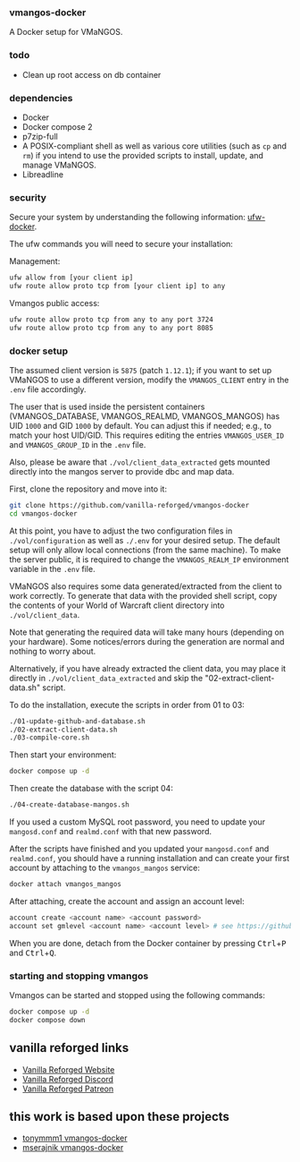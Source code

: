 ### vmangos-docker

A Docker setup for VMaNGOS.

### todo

- Clean up root access on db container

### dependencies

- Docker
- Docker compose 2
- p7zip-full
- A POSIX-compliant shell as well as various core utilities (such as `cp` and `rm`) if you intend to use the provided scripts to install, update, and manage VMaNGOS.
- Libreadline

### security

Secure your system by understanding the following information: [ufw-docker](https://github.com/chaifeng/ufw-docker).

The ufw commands you will need to secure your installation:

Management:

```sh
ufw allow from [your client ip]
ufw route allow proto tcp from [your client ip] to any
```

Vmangos public access:

```sh
ufw route allow proto tcp from any to any port 3724
ufw route allow proto tcp from any to any port 8085
```

### docker setup

The assumed client version is `5875` (patch `1.12.1`); if you want to set up VMaNGOS to use a different version, modify the `VMANGOS_CLIENT` entry in the `.env` file accordingly.

The user that is used inside the persistent containers (VMANGOS_DATABASE, VMANGOS_REALMD, VMANGOS_MANGOS) has UID `1000` and GID `1000` by default. You can adjust this if needed; e.g., to match your host UID/GID. This requires editing the entries `VMANGOS_USER_ID` and `VMANGOS_GROUP_ID` in the `.env` file.

Also, please be aware that `./vol/client_data_extracted` gets mounted directly into the mangos server to provide dbc and map data.

First, clone the repository and move into it:

```sh
git clone https://github.com/vanilla-reforged/vmangos-docker
cd vmangos-docker
```

At this point, you have to adjust the two configuration files in `./vol/configuration` as well as `./.env` for your desired setup. The default setup will only allow local connections (from the same machine). To make the server public, it is required to change the `VMANGOS_REALM_IP` environment variable in the `.env` file.

VMaNGOS also requires some data generated/extracted from the client to work correctly. To generate that data with the provided shell script, copy the contents of your World of Warcraft client directory into `./vol/client_data`.

Note that generating the required data will take many hours (depending on your hardware). Some notices/errors during the generation are normal and nothing to worry about.

Alternatively, if you have already extracted the client data, you may place it directly in `./vol/client_data_extracted` and skip the "02-extract-client-data.sh" script.

To do the installation, execute the scripts in order from 01 to 03:

```sh
./01-update-github-and-database.sh
./02-extract-client-data.sh
./03-compile-core.sh
```

Then start your environment:

```sh
docker compose up -d
```

Then create the database with the script 04:

```sh
./04-create-database-mangos.sh
```

If you used a custom MySQL root password, you need to update your `mangosd.conf` and `realmd.conf` with that new password.

After the scripts have finished and you updated your `mangosd.conf` and `realmd.conf`, you should have a running installation and can create your first account by attaching to the `vmangos_mangos` service:

```sh
docker attach vmangos_mangos
```

After attaching, create the account and assign an account level:

```sh
account create <account name> <account password>
account set gmlevel <account name> <account level> # see https://github.com/vmangos/core/blob/79efe80ae39d94a5e52b71179583509b1df75899/src/shared/Common.h#L184-L191
```

When you are done, detach from the Docker container by pressing <kbd>Ctrl</kbd>+<kbd>P</kbd> and <kbd>Ctrl</kbd>+<kbd>Q</kbd>.

### starting and stopping vmangos

Vmangos can be started and stopped using the following commands:

```sh
docker compose up -d
docker compose down
```

## vanilla reforged links
- [Vanilla Reforged Website](https://vanillareforged.org/)
- [Vanilla Reforged Discord](https://discord.gg/KkkDV5zmPb)
- [Vanilla Reforged Patreon](https://www.patreon.com/vanillareforged)

## this work is based upon these projects
- [tonymmm1 vmangos-docker](https://github.com/tonymmm1/vmangos-docker)
- [mserajnik vmangos-docker](https://github.com/mserajnik/vmangos-deploy)
